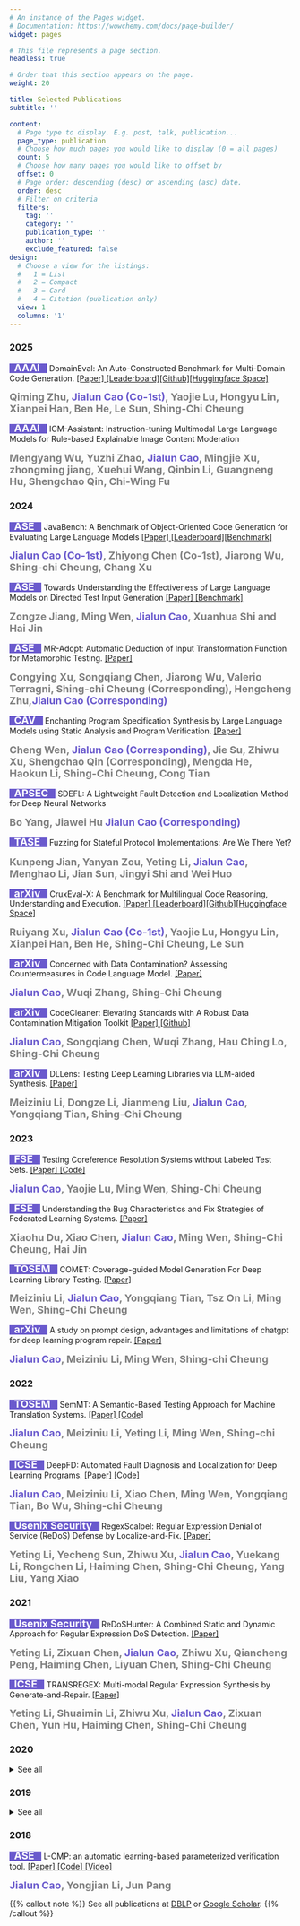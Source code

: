 ```yaml
---
# An instance of the Pages widget.
# Documentation: https://wowchemy.com/docs/page-builder/
widget: pages

# This file represents a page section.
headless: true

# Order that this section appears on the page.
weight: 20

title: Selected Publications
subtitle: ''

content:
  # Page type to display. E.g. post, talk, publication...
  page_type: publication
  # Choose how much pages you would like to display (0 = all pages)
  count: 5
  # Choose how many pages you would like to offset by
  offset: 0
  # Page order: descending (desc) or ascending (asc) date.
  order: desc
  # Filter on criteria
  filters:
    tag: ''
    category: ''
    publication_type: ''
    author: ''
    exclude_featured: false
design:
  # Choose a view for the listings:
  #   1 = List
  #   2 = Compact
  #   3 = Card
  #   4 = Citation (publication only)
  view: 1
  columns: '1' 
---
```


<!-- ## **Latest Publications** -->

### 2025
<div style="line-height: 1.2;">
<span style="background-color: slateblue"><font size=4, color='white'><b> &nbsp; AAAI &nbsp; </b></font></span> DomainEval: An Auto-Constructed Benchmark for
Multi-Domain Code Generation. <a href="https://arxiv.org/pdf/2408.13204"> [Paper] </a><a href="https://domaineval.github.io/leaderboard.html">[Leaderboard]</a><a href="https://domaineval.github.io/leaderboard.html">[Github]</a><a href="https://huggingface.co/spaces/zhuqiming/DomainEval">[Huggingface Space]</a></div> 

<font size=4, color='gray'><b>Qiming Zhu, </b></font></font>
<font size=4.5, color='slateblue'><b> **Jialun Cao (Co-1st)**</b></font><font size=4, color='gray'><b>, Yaojie Lu, Hongyu Lin, Xianpei Han, Ben He, Le Sun, Shing-Chi Cheung</b></font>


<div style="line-height: 1.2;">
<span style="background-color: slateblue"><font size=4, color='white'><b> &nbsp; AAAI &nbsp; </b></font></span> ICM-Assistant: Instruction-tuning Multimodal Large Language Models for Rule-based Explainable Image Content Moderation </div> 

<font size=4, color='gray'><b>Mengyang Wu, Yuzhi Zhao, </b></font></font>
<font size=4.5, color='slateblue'><b> **Jialun Cao**</b></font><font size=4, color='gray'><b>, Mingjie Xu, zhongming jiang, Xuehui Wang, Qinbin Li, Guangneng Hu, Shengchao Qin, Chi-Wing Fu </b></font>


### 2024

<div style="line-height: 1.2;">
<span style="background-color: slateblue"><font size=4, color='white'><b> &nbsp; ASE &nbsp; </b></font></span> JavaBench: A Benchmark of Object-Oriented Code Generation for Evaluating Large Language Models <a href="https://arxiv.org/abs/2406.12902"> [Paper] </a><a href="https://java-bench.github.io/leaderboard.html">[Leaderboard]</a><a href="https://github.com/java-bench/JavaBench">[Benchmark] </a></div> 

<font size=4.5, color='slateblue'><b> **Jialun Cao (Co-1st)**</b></font><font size=4, color='gray'><b>, Zhiyong Chen (Co-1st), Jiarong Wu, Shing-chi Cheung, Chang Xu</b></font>


<div style="line-height: 1.2;">
<span style="background-color: slateblue"><font size=4, color='white'><b> &nbsp; ASE &nbsp; </b></font></span> Towards Understanding the Effectiveness of Large Language Models on Directed Test Input Generation <a href="https://github.com/CGCL-codes/PathEval/blob/main/PathEval_Preprint.pdf"> [Paper] </a><a href="https://github.com/CGCL-codes/PathEval">[Benchmark]</a></div> 

<font size=4, color='gray'><b>Zongze Jiang, Ming Wen, </b></font><font size=4.5, color='slateblue'><b> **Jialun Cao**</b></font><font size=4, color='gray'><b>, Xuanhua Shi and Hai Jin</b></font>



<div style="line-height: 1.2;">
<span style="background-color: slateblue"><font size=4, color='white'><b> &nbsp; ASE &nbsp; </b></font></span> MR-Adopt: Automatic Deduction of Input Transformation Function for Metamorphic Testing. <a href="https://arxiv.org/pdf/2408.15815">[Paper]</a></div>

<font size=4, color='gray'><b>Congying Xu, Songqiang Chen, Jiarong Wu, Valerio Terragni, Shing-chi Cheung (Corresponding), Hengcheng Zhu,</b></font><font size=4.5, color='slateblue'><b>**Jialun Cao (Corresponding)**</b></font>


<div style="line-height: 1.2;">
<span style="background-color: slateblue"><font size=4, color='white'><b> &nbsp; CAV &nbsp; </b></font></span> Enchanting Program Specification Synthesis by Large Language Models using Static Analysis and Program Verification. <a href="https://arxiv.org/pdf/2404.00762"> [Paper] </a></div> 

<font size=4, color='gray'><b>Cheng Wen, </b></font> <font size=4.5, color='slateblue'><b> **Jialun Cao (Corresponding)**</b></font><font size=4, color='gray'><b>, Jie Su, Zhiwu Xu, Shengchao Qin (Corresponding), Mengda He, Haokun Li, Shing-Chi Cheung, Cong Tian</b></font>


<div style="line-height: 1.2;">
<span style="background-color: slateblue"><font size=4, color='white'><b> &nbsp; APSEC &nbsp; </b></font></span> SDEFL: A Lightweight Fault Detection and Localization Method for Deep Neural Networks </div> 

<font size=4, color='gray'><b>Bo Yang, Jiawei Hu </b></font> <font size=4.5, color='slateblue'><b> **Jialun Cao (Corresponding)**</b></font> 


<div style="line-height: 1.2;">
<span style="background-color: slateblue"><font size=4, color='white'><b> &nbsp; TASE &nbsp; </b></font></span> Fuzzing for Stateful Protocol Implementations: Are We There Yet? </div> 

 <font size=4, color='gray'><b>Kunpeng Jian, Yanyan Zou, Yeting Li, </b></font> <font size=4.5, color='slateblue'><b> **Jialun Cao**</b></font><font size=4, color='gray'><b>, Menghao Li, Jian Sun, Jingyi Shi and Wei Huo</b></font> 


<div style="line-height: 1.2;">
<span style="background-color: slateblue"><font size=4, color='white'><b> &nbsp; arXiv &nbsp; </b></font></span> CruxEval-X: A Benchmark for Multilingual Code
Reasoning, Understanding and Execution. <a href="https://arxiv.org/pdf/2408.13001"> [Paper] </a><a href="https://cruxeval-x.github.io/leaderboard.html">[Leaderboard]</a><a href="https://github.com/CRUXEVAL-X/cruxeval-x">[Github]</a><a href="https://huggingface.co/spaces/xhwl/cruxeval-x">[Huggingface Space]</a></div> 

<font size=4, color='gray'><b>Ruiyang Xu, </b></font></font>
<font size=4.5, color='slateblue'><b> **Jialun Cao (Co-1st)**</b></font><font size=4, color='gray'><b>, Yaojie Lu, Hongyu Lin, Xianpei Han, Ben He, Shing-Chi Cheung, Le Sun</b></font>


<div style="line-height: 1.2;">
<span style="background-color: slateblue"><font size=4, color='white'><b> &nbsp; arXiv &nbsp; </b></font></span> Concerned with Data Contamination? Assessing Countermeasures in Code Language Model. <a href="https://arxiv.org/abs/2403.16898"> [Paper] </a></div> 

<font size=4.5, color='slateblue'><b> **Jialun Cao**</b></font><font size=4, color='gray'><b>, Wuqi Zhang, Shing-Chi Cheung</b></font>


<div style="line-height: 1.2;">
<span style="background-color: slateblue"><font size=4, color='white'><b> &nbsp; arXiv &nbsp; </b></font></span> CodeCleaner: Elevating Standards with A Robust Data Contamination Mitigation Toolkit <a href="https://arxiv.org/abs/2411.10842"> [Paper] </a><a href="https://github.com/ArabelaTso/CodeCleaner-v1">[Github] </a></div> 

<font size=4.5, color='slateblue'><b> **Jialun Cao**</b></font><font size=4, color='gray'><b>, Songqiang Chen, Wuqi Zhang, Hau Ching Lo, Shing-Chi Cheung</b></font>



<div style="line-height: 1.2;">
<span style="background-color: slateblue"><font size=4, color='white'><b> &nbsp; arXiv &nbsp; </b></font></span> DLLens: Testing Deep Learning Libraries via LLM-aided Synthesis. <a href="https://arxiv.org/abs/2406.07944"> [Paper] </a></div> 


<font size=4, color='gray'><b>Meiziniu Li, Dongze Li, Jianmeng Liu,</b></font> <font size=4.5, color='slateblue'><b> **Jialun Cao**</b></font><font size=4, color='gray'><b>, Yongqiang Tian, Shing-Chi Cheung</b></font>



### 2023


<div style="line-height: 1.2;">
<span style="background-color: slateblue"><font size=4, color='white'><b> &nbsp; FSE &nbsp; </b></font></span>  Testing Coreference Resolution Systems without Labeled Test Sets. <a href="https://dl.acm.org/doi/pdf/10.1145/3611643.3616258"> [Paper] </a> <a href="https://github.com/ArabelaTso/Crest-artifacts"> [Code] </a></div> 

 </b></font> <font size=4.5, color='slateblue'><b> **Jialun Cao**</b></font><font size=4, color='gray'><b>, Yaojie Lu, Ming Wen, Shing-Chi Cheung</b></font>


<div style="line-height: 1.2;">
<span style="background-color: slateblue"><font size=4, color='white'><b> &nbsp; FSE &nbsp; </b></font></span>  Understanding the Bug Characteristics and Fix Strategies of Federated Learning Systems. <a href="https://dl.acm.org/doi/pdf/10.1145/3611643.3616347"> [Paper] </a></div> 

 <font size=4, color='gray'><b>Xiaohu Du, Xiao Chen,  </b></font> <font size=4.5, color='slateblue'><b> **Jialun Cao**</b></font><font size=4, color='gray'><b>, Ming Wen, Shing-Chi Cheung, Hai Jin</b></font> 

<div style="line-height: 1.2;">
<span style="background-color: slateblue"><font size=4, color='white'><b> &nbsp; TOSEM &nbsp; </b></font></span>  COMET: Coverage-guided Model Generation For Deep Learning Library Testing. <a href="https://dl.acm.org/doi/10.1145/3583566"> [Paper] </a></div> 


 <font size=4, color='gray'><b>Meiziniu Li,  </b></font> <font size=4.5, color='slateblue'><b> **Jialun Cao**</b></font><font size=4, color='gray'><b>, Yongqiang Tian, Tsz On Li, Ming Wen, Shing-Chi Cheung</b></font> 



<div style="line-height: 1.2;">
<span style="background-color: slateblue"><font size=4, color='white'><b> &nbsp; arXiv &nbsp; </b></font></span>  A study on prompt design, advantages and limitations of chatgpt for deep learning program repair. <a href="https://arxiv.org/abs/2304.08191"> [Paper] </a></div> 

</b></font> <font size=4.5, color='slateblue'><b> **Jialun Cao**</b></font><font size=4, color='gray'><b>, Meiziniu Li, Ming Wen, Shing-chi Cheung</b></font>


### 2022

<div style="line-height: 1.2;">
<span style="background-color: slateblue"><font size=4, color='white'><b> &nbsp; TOSEM &nbsp; </b></font></span>  SemMT: A Semantic-Based Testing Approach for Machine Translation Systems. <a href="https://dl.acm.org/doi/10.1145/3490488"> [Paper] </a> <a href="https://github.com/ArabelaTso/SemMT"> [Code] </a></div> 

</b></font> <font size=4.5, color='slateblue'><b> **Jialun Cao**</b></font><font size=4, color='gray'><b>, Meiziniu Li, Yeting Li, Ming Wen, Shing-chi Cheung</b></font>


<div style="line-height: 1.2;">
<span style="background-color: slateblue"><font size=4, color='white'><b> &nbsp; ICSE &nbsp; </b></font></span>  DeepFD: Automated Fault Diagnosis and Localization for Deep Learning Programs. <a href="https://dl.acm.org/doi/10.1145/3510003.3510099"> [Paper] </a> <a href="https://github.com/ArabelaTso/DeepFD"> [Code] </a> </div> 


</b></font> <font size=4.5, color='slateblue'><b> **Jialun Cao**</b></font><font size=4, color='gray'><b>, Meiziniu Li, Xiao Chen, Ming Wen, Yongqiang Tian, Bo Wu, Shing-chi Cheung</b></font>

<div style="line-height: 1.2;">
<span style="background-color: slateblue"><font size=4, color='white'><b> &nbsp; Usenix Security &nbsp; </b></font></span>  RegexScalpel: Regular Expression Denial of Service (ReDoS) Defense by Localize-and-Fix. <a href="https://www.usenix.org/conference/usenixsecurity22/presentation/li-yeting"> [Paper] </a></div> 

 <font size=4, color='gray'><b> Yeting Li, Yecheng Sun, Zhiwu Xu,  </b></font> <font size=4.5, color='slateblue'><b> **Jialun Cao**</b></font><font size=4, color='gray'><b>, Yuekang Li, Rongchen Li, Haiming Chen, Shing-Chi Cheung, Yang Liu, Yang Xiao</b></font> 



### 2021

<div style="line-height: 1.2;">
<span style="background-color: slateblue"><font size=4, color='white'><b> &nbsp; Usenix Security &nbsp; </b></font></span>  ReDoSHunter: A Combined Static and Dynamic Approach for Regular Expression DoS Detection. <a href="https://www.usenix.org/conference/usenixsecurity21/presentation/li-yeting"> [Paper] </a></div> 

 <font size=4, color='gray'><b> Yeting Li, Zixuan Chen, </b></font> <font size=4.5, color='slateblue'><b> **Jialun Cao**</b></font><font size=4, color='gray'><b>, Zhiwu Xu, Qiancheng Peng, Haiming Chen, Liyuan Chen, Shing-Chi Cheung</b></font> 


<div style="line-height: 1.2;">
<span style="background-color: slateblue"><font size=4, color='white'><b> &nbsp; ICSE &nbsp; </b></font></span>  TRANSREGEX: Multi-modal Regular Expression Synthesis by Generate-and-Repair. <a href="https://ieeexplore.ieee.org/document/9401951"> [Paper] </a></div> 

 <font size=4, color='gray'><b> Yeting Li, Shuaimin Li, Zhiwu Xu,  </b></font> <font size=4.5, color='slateblue'><b> **Jialun Cao**</b></font><font size=4, color='gray'><b>, Zixuan Chen, Yun Hu, Haiming Chen, Shing-Chi Cheung</b></font> 

### 2020
<details>
  <summary> See all </summary>

<div style="line-height: 1.2;">
<span style="background-color: slateblue"><font size=4, color='white'><b> &nbsp; ICDE &nbsp; </b></font></span> FlashSchema: Achieving High Quality XML Schemas with Powerful Inference Algorithms and Large-scale Schema Data. <a href="https://ieeexplore.ieee.org/document/9101818"> [Paper] </a></div> 

 <font size=4, color='gray'><b> Yeting Li, </b></font> <font size=4.5, color='slateblue'><b> **Jialun Cao**</b></font><font size=4, color='gray'><b>, Haiming Chen, Tingjian Ge, Zhiwu Xu, Qiancheng Peng</b></font> 

<div style="line-height: 1.2;">
<span style="background-color: slateblue"><font size=4, color='white'><b> &nbsp; ASE &nbsp; </b></font></span> FlashRegex: Deducing Anti-ReDoS Regexes from Examples. <a href="https://dl.acm.org/doi/10.1145/3324884.3416556"> [Paper] </a></div> 

 <font size=4, color='gray'><b> Yeting Li, Zhiwu Xu, </b></font> <font size=4.5, color='slateblue'><b> **Jialun Cao**</b></font><font size=4, color='gray'><b>, Haiming Chen, Tingjian Ge, Shing-Chi Cheung</b></font> 

</details>

### 2019
<details>
  <summary> See all </summary>

<div style="line-height: 1.2;">
<span style="background-color: slateblue"><font size=4, color='white'><b> &nbsp; ICCD &nbsp; </b></font></span> A Learning-Based Framework for Automatic Parameterized Verification. <a href="https://ieeexplore.ieee.org/document/8988606"> [Paper] </a></div> 

 <font size=4, color='gray'><b> Yongjian Li </b></font> <font size=4.5, color='slateblue'><b> **Jialun Cao (1st Stuent Author)**</b></font><font size=4, color='gray'><b>, Jun Pang</b></font> 

 <div style="line-height: 1.2;">
<span style="background-color: slateblue"><font size=4, color='white'><b> &nbsp; DASFAA &nbsp; </b></font></span> Learning k-Occurrence Regular Expressions with Interleaving. <a href="https://link.springer.com/chapter/10.1007/978-3-030-18579-4_5"> [Paper] </a></div> 

 <font size=4, color='gray'><b> Yeting Li, Xiaolan Zhang, </b></font> <font size=4.5, color='slateblue'><b> **Jialun Cao**</b></font><font size=4, color='gray'><b>, Haiming Chen, Chong Gao</b></font> 

</details>


 ### 2018

<div style="line-height: 1.2;">
<span style="background-color: slateblue"><font size=4, color='white'><b> &nbsp; ASE &nbsp; </b></font></span> L-CMP: an automatic learning-based parameterized verification tool. <a href="https://dl.acm.org/doi/10.1145/3238147.3240487"> [Paper] </a> <a href="https://github.com/ArabelaTso/Learning-Based-ParaVerifer"> [Code] </a> <a href="https://www.youtube.com/watch?v=6Dl2HiiiS4E&list=LL&index=8&t=1s&ab_channel=BellaTSO"> [Video] </a></div> 

 <font size=4.5, color='slateblue'><b> **Jialun Cao**</b></font><font size=4, color='gray'><b>, Yongjian Li, Jun Pang</b></font> 




{{% callout note %}}
See all publications at [DBLP](https://dblp.org/pid/224/1601.html) or [Google Scholar](https://scholar.google.com/citations?user=UsLXSAEAAAAJ&hl=en).
{{% /callout %}}
